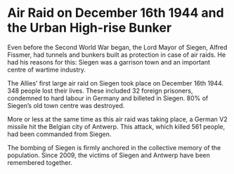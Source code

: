 # Air Raid on December 16th 1944 and the Urban High-rise Bunker 

Even before the Second World War began, the Lord Mayor of Siegen, Alfred Fissmer, had tunnels and bunkers built as protection in case of air raids. He had his reasons for this: Siegen was a garrison town and an important centre of wartime industry. 

The Allies’ first large air raid on Siegen took place on December 16th 1944. 348 people lost their lives. These included 32 foreign prisoners, condemned to hard labour in Germany and billeted in Siegen. 80% of Siegen’s old town centre was destroyed. 

More or less at the same time as this air raid was taking place, a German V2 missile hit the Belgian city of Antwerp. This attack, which killed 561 people, had been commanded from Siegen.

The bombing of Siegen is firmly anchored in the collective memory of the population. Since 2009, the victims of Siegen and Antwerp have been remembered together.
